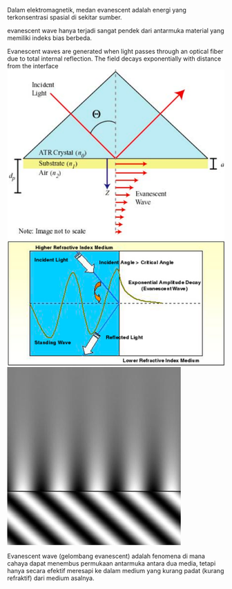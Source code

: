 Dalam elektromagnetik, medan evanescent adalah energi yang terkonsentrasi spasial di sekitar sumber. 

evanescent wave hanya terjadi sangat pendek dari antarmuka material yang memiliki indeks bias berbeda.

Evanescent waves are generated when light passes through an optical fiber due to total internal reflection. The field decays exponentially with distance from the interface
![dcb8971a3ec374d61236bb9beaffea70.png](../../../_resources/dcb8971a3ec374d61236bb9beaffea70.png)
![a8aa00066116bfeb4a5bfee17e6ac1a5.png](../../../_resources/a8aa00066116bfeb4a5bfee17e6ac1a5.png)
![a6bede8986e5bdc9e15cbc5c10cd532c.png](../../../_resources/a6bede8986e5bdc9e15cbc5c10cd532c.png)

Evanescent wave (gelombang evanescent) adalah fenomena di mana cahaya dapat menembus permukaan antarmuka antara dua media, tetapi hanya secara efektif meresapi ke dalam medium yang kurang padat (kurang refraktif) dari medium asalnya. 